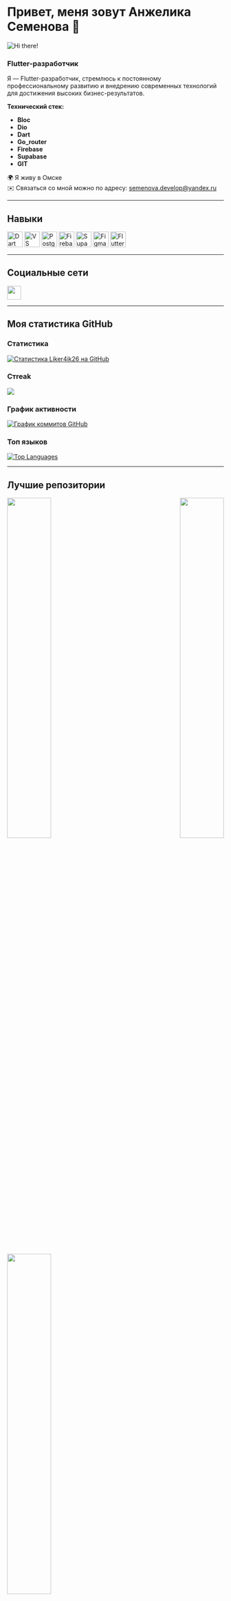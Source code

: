 # Привет, меня зовут Анжелика Семенова 👋

![Hi there!](https://user-images.githubusercontent.com/18350557/176309783-0785949b-9127-417c-8b55-ab5a4333674e.gif)

### Flutter-разработчик

Я — Flutter-разработчик, стремлюсь к постоянному профессиональному развитию и внедрению современных технологий для достижения высоких бизнес-результатов.

**Технический стек:**
- **Bloc**
- **Dio**
- **Dart**
- **Go_router**
- **Firebase**
- **Supabase**
- **GIT**

🌍 Я живу в Омске  
✉️ Связаться со мной можно по адресу: [semenova.develop@yandex.ru](mailto:semenova.develop@yandex.ru)

---

## Навыки

<p align="left">
  <a href="https://dart.dev/" target="_blank" rel="noreferrer"><img src="https://raw.githubusercontent.com/danielcranney/readme-generator/main/public/icons/skills/dart-colored.svg" width="36" height="36" alt="Dart" /></a>
  <a href="https://code.visualstudio.com/" target="_blank" rel="noreferrer"><img src="https://raw.githubusercontent.com/danielcranney/readme-generator/main/public/icons/skills/visualstudiocode.svg" width="36" height="36" alt="VS Code" /></a>
  <a href="https://www.postgresql.org/" target="_blank" rel="noreferrer"><img src="https://raw.githubusercontent.com/danielcranney/readme-generator/main/public/icons/skills/postgresql-colored.svg" width="36" height="36" alt="PostgreSQL" /></a>
  <a href="https://firebase.google.com/" target="_blank" rel="noreferrer"><img src="https://raw.githubusercontent.com/danielcranney/readme-generator/main/public/icons/skills/firebase-colored.svg" width="36" height="36" alt="Firebase" /></a>
  <a href="https://supabase.io/" target="_blank" rel="noreferrer"><img src="https://raw.githubusercontent.com/danielcranney/readme-generator/main/public/icons/skills/supabase-colored.svg" width="36" height="36" alt="Supabase" /></a>
  <a href="https://www.figma.com/" target="_blank" rel="noreferrer"><img src="https://raw.githubusercontent.com/danielcranney/readme-generator/main/public/icons/skills/figma-colored.svg" width="36" height="36" alt="Figma" /></a>
  <a href="https://flutter.dev/" target="_blank" rel="noreferrer"><img src="https://raw.githubusercontent.com/danielcranney/readme-generator/main/public/icons/skills/flutter-colored.svg" width="36" height="36" alt="Flutter" /></a>
</p>

---

## Социальные сети

<p align="left"> 
  <a href="https://www.github.com/Liker4ik26" target="_blank" rel="noreferrer">
    <picture>
      <source media="(prefers-color-scheme: dark)" srcset="https://raw.githubusercontent.com/danielcranney/readme-generator/main/public/icons/socials/github-dark.svg" />
      <source media="(prefers-color-scheme: light)" srcset="https://raw.githubusercontent.com/danielcranney/readme-generator/main/public/icons/socials/github.svg" />
      <img src="https://raw.githubusercontent.com/danielcranney/readme-generator/main/public/icons/socials/github.svg" width="32" height="32" />
    </picture>
  </a> 
</p>

---

## Моя статистика GitHub

### Статистика

<a href="http://www.github.com/Liker4ik26"><img src="https://github-readme-stats.vercel.app/api?username=Liker4ik26&show_icons=true&hide=&count_private=true&title_color=0891b2&text_color=ffffff&icon_color=0891b2&bg_color=1c1917&hide_border=true&show_icons=true" alt="Статистика Liker4ik26 на GitHub" /></a>

### Стreak

<a href="http://www.github.com/Liker4ik26"><img src="https://github-readme-streak-stats.herokuapp.com/?user=Liker4ik26&stroke=ffffff&background=1c1917&ring=0891b2&fire=0891b2&currStreakNum=ffffff&currStreakLabel=0891b2&sideNums=ffffff&sideLabels=ffffff&dates=ffffff&hide_border=true" /></a>

### График активности

<a href="http://www.github.com/Liker4ik26"><img src="https://github-readme-activity-graph.cyclic.app/graph?username=Liker4ik26&bg_color=1c1917&color=ffffff&line=0891b2&point=ffffff&area_color=1c1917&area=true&hide_border=true&custom_title=GitHub%20Commits%20Graph" alt="График коммитов GitHub" /></a>

### Топ языков

<a href="https://github.com/Liker4ik26" align="left"><img src="https://github-readme-stats.vercel.app/api/top-langs/?username=Liker4ik26&langs_count=10&title_color=0891b2&text_color=ffffff&icon_color=0891b2&bg_color=1c1917&hide_border=true&locale=en&custom_title=Top%20%Languages" alt="Top Languages" /></a>

---

## Лучшие репозитории

<div width="100%" align="center">
  <a href="https://github.com/Liker4ik26/coffeemania" align="left">
    <img align="left" width="45%" src="https://github-readme-stats.vercel.app/api/pin/?username=Liker4ik26&repo=coffeemania&title_color=0891b2&text_color=ffffff&icon_color=0891b2&bg_color=1c1917&hide_border=true&locale=en" />
  </a>
  <a href="https://github.com/Liker4ik26/flutter_marvel_app" align="right">
    <img align="right" width="45%" src="https://github-readme-stats.vercel.app/api/pin/?username=Liker4ik26&repo=flutter_marvel_app&title_color=0891b2&text_color=ffffff&icon_color=0891b2&bg_color=1c1917&hide_border=true&locale=en" />
  </a>
</div>

<br /><br /><br /><br /><br /><br /><br /><br />

<div width="100%" align="center">
  <a href="https://github.com/Liker4ik26/questopia" align="left">
    <img align="left" width="45%" src="https://github-readme-stats.vercel.app/api/pin/?username=Liker4ik26&repo=questopia&title_color=0891b2&text_color=ffffff&icon_color=0891b2&bg_color=1c1917&hide_border=true&locale=en" />
  </a>
</div>

